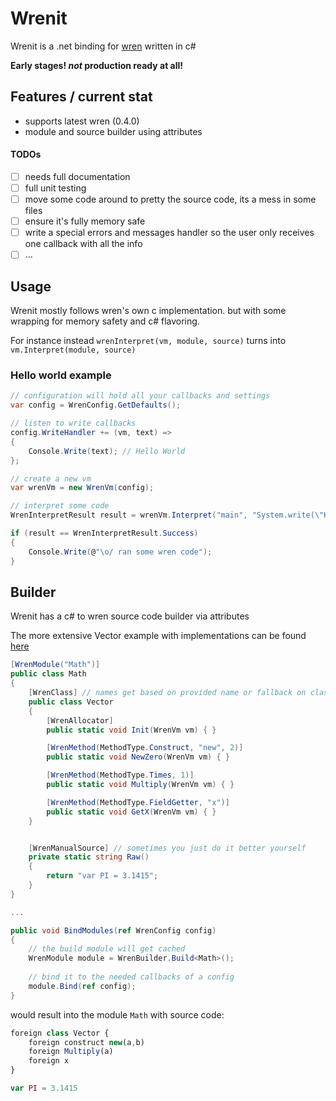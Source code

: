 # Wrenit

Wrenit is a .net binding for [wren](wren_site) written in c#

**Early stages! _not_ production ready at all!**

## Features / current stat

- supports latest wren (0.4.0)
- module and source builder using attributes

#### TODOs
- [ ] needs full documentation
- [ ] full unit testing
- [ ] move some code around to pretty the source code, its a mess in some files
- [ ] ensure it's fully memory safe
- [ ] write a special errors and messages handler so the user only receives one callback with all the info 
- [ ] ...

## Usage

Wrenit mostly follows wren's own c implementation. but with some wrapping for memory safety and c# flavoring.

For instance instead `wrenInterpret(vm, module, source)` turns into `vm.Interpret(module, source)`

### Hello world example
```cs
// configuration will hold all your callbacks and settings 
var config = WrenConfig.GetDefaults();

// listen to write callbacks
config.WriteHandler += (vm, text) =>
{
	Console.Write(text); // Hello World
};

// create a new vm
var wrenVm = new WrenVm(config);

// interpret some code
WrenInterpretResult result = wrenVm.Interpret("main", "System.write(\"Hello World\")");

if (result == WrenInterpretResult.Success)
{
	Console.Write(@"\o/ ran some wren code");
}
```


## Builder

Wrenit has a c# to wren source code builder via attributes

The more extensive Vector example with implementations can be found [here](wrenit_vector)
```cs
[WrenModule("Math")]
public class Math
{
	[WrenClass] // names get based on provided name or fallback on class/method name 
	public class Vector
	{
		[WrenAllocator]
		public static void Init(WrenVm vm) { }

		[WrenMethod(MethodType.Construct, "new", 2)]
		public static void NewZero(WrenVm vm) { }

		[WrenMethod(MethodType.Times, 1)]
		public static void Multiply(WrenVm vm) { }

		[WrenMethod(MethodType.FieldGetter, "x")]
		public static void GetX(WrenVm vm) { }
	}


	[WrenManualSource] // sometimes you just do it better yourself
	private static string Raw()
	{
		return "var PI = 3.1415";
	}
}

...

public void BindModules(ref WrenConfig config)
{
	// the build module will get cached
	WrenModule module = WrenBuilder.Build<Math>();
	
	// bind it to the needed callbacks of a config
	module.Bind(ref config);
} 
```

would result into the module `Math` with source code:
```js
foreign class Vector {
	foreign construct new(a,b)
	foreign Multiply(a)
	foreign x
}

var PI = 3.1415
```

[wren_site]: https://wren.io
[wrenit_vector]: https://github.com/Orcolom/Wrenit/blob/main/Wrenit.Shared/Vector.cs

## 